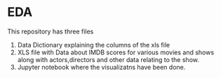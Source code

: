 # EDA
This repository has three files
1. Data Dictionary explaining the columns of the xls file
2. XLS file with Data about IMDB scores for various movies and shows along with actors,directors and other data relating to the show.
3. Jupyter notebook where the visualizatns have been done.
